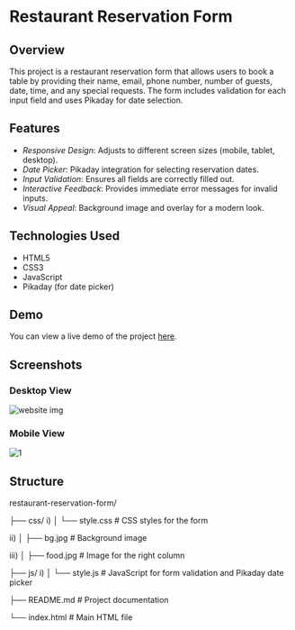 
# Restaurant Reservation Form

## Overview

This project is a restaurant reservation form that allows users to book a table by providing their name, email, phone number, number of guests, date, time, and any special requests. The form includes validation for each input field and uses Pikaday for date selection.

## Features

- *Responsive Design*: Adjusts to different screen sizes (mobile, tablet, desktop).
- *Date Picker*: Pikaday integration for selecting reservation dates.
- *Input Validation*: Ensures all fields are correctly filled out.
- *Interactive Feedback*: Provides immediate error messages for invalid inputs.
- *Visual Appeal*: Background image and overlay for a modern look.

## Technologies Used

- HTML5
- CSS3
- JavaScript
- Pikaday (for date picker)

## Demo

You can view a live demo of the project [here](https://ifrahsarfraz.github.io/reservation-form-/).

## Screenshots

### Desktop View
![website img](https://github.com/user-attachments/assets/337e16e4-8ea4-4878-a568-9e4facce2191)

### Mobile View
![1](https://github.com/user-attachments/assets/43d45274-58f3-4528-b308-1630ed9c60be)

## Structure
restaurant-reservation-form/

├── css/
i) │   └── style.css          # CSS styles for the form

ii) │   ├── bg.jpg            # Background image

iii) │   ├── food.jpg         # Image for the right column
     
├── js/
i) │   └── style.js           # JavaScript for form validation and Pikaday date picker

├── README.md              # Project documentation

└──  index.html             # Main HTML file
